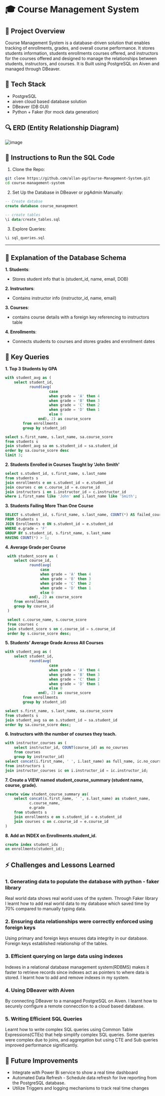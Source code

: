 # 🎓 Course Management System

## 📓 Project Overview

Course Management System is a database-driven solution that enables tracking of enrollments, grades, and overall course performance. It stores students information, students enrollments courses offered, and instructors for the courses offered and designed to manage the relationships between students, instructors, and courses. It is Built using PostgreSQL on Aiven and managed through DBeaver.

## 🔧 Tech Stack

* PostgreSQL
* aiven cloud based database solution
* DBeaver (DB GUI)
* Python + Faker (for mock data generation)


## 🔍 ERD (Entity Relationship Diagram)

![image](https://github.com/user-attachments/assets/f1eb121a-4945-42d4-a7a4-c09b45fcfab3)


## 📂 Instructions to Run the SQL Code

1. Clone the Repo:

```bash
git clone https://github.com/allan-pg/Course-Management-System.git
cd course-management-system
```

2. Set Up the Database in DBeaver or pgAdmin Manually:

```sql
-- Create databse
create database course_management

-- create tables
\i data/create_tables.sql
```

3. Explore Queries:

```sql
\i sql_queries.sql
```

---

## 

## 📄 Explanation of the Database Schema

**1. Students**:
- Stores student info that is (student_id, name, email, DOB)

**2. Instructors**:
- Contains instructor info (instructor_id, name, email)

**3. Courses**:  
- contains course details with a foreign key referencing to instructors table
  
**4. Enrollments**:  
- Connects students to courses and stores grades and enrollment dates

## 🔢 Key Queries

**1. Top 3 Students by GPA**
```sql
with student_avg as (
	select student_id,
	 	   round(avg(
	 		   		case
	 		   		when grade = 'A' then 4
	 		   		when grade = 'B' then 3
	 		   		when grade = 'C' then 2
	 		   		when grade = 'D' then 1
	 		   		else 0
	 		   end), 2) as course_score
	 	from enrollments
	 	group by student_id)

select s.first_name, s.last_name, sa.course_score
from students s 
join student_avg sa on s.student_id = sa.student_id
order by sa.course_score desc
limit 3;
```

**2. Students Enrolled in Courses Taught by 'John Smith'**
```sql
select s.student_id, s.first_name, s.last_name
from students s 
join enrollments e on s.student_id = e.student_id
join courses c on c.course_id = e.course_id
join instructors i on i.instructor_id = c.instructor_id
where i.first_name like 'John' and i.last_name like 'Smith';
```

**3. Students Failing More Than One Course**
```sql
SELECT s.student_id, s.first_name, s.last_name, COUNT(*) AS failed_courses
FROM Students s
JOIN Enrollments e ON s.student_id = e.student_id
WHERE e.grade = 'F'
GROUP BY s.student_id, s.first_name, s.last_name
HAVING COUNT(*) > 1;
```

**4. Average Grade per Course**
```sql
 with student_score as (
 	select course_id,
 		   round(avg(
 		   		case
 		   		when grade = 'A' then 4
 		   		when grade = 'B' then 3
 		   		when grade = 'C' then 2
 		   		when grade = 'D' then 1
 		   		else 0
 		   end), 2) as course_score
 	from enrollments
 	group by course_id
 )

 select c.course_name, s.course_score
 from courses c 
 join student_score s on c.course_id = s.course_id
 order by s.course_score desc;
```
**5. Students’ Average Grade Across All Courses**
```sql
with student_avg as (
	select student_id,
	 	   round(avg(
	 		   		case
	 		   		when grade = 'A' then 4
	 		   		when grade = 'B' then 3
	 		   		when grade = 'C' then 2
	 		   		when grade = 'D' then 1
	 		   		else 0
	 		   end), 2) as course_score
	 	from enrollments
	 	group by student_id)

select s.first_name, s.last_name, sa.course_score
from students s 
join student_avg sa on s.student_id = sa.student_id
order by sa.course_score desc;
```
**6. Instructors with the number of courses they teach.**
```sql
with instructor_courses as (
	select instructor_id, COUNT(course_id) as no_courses
	from courses
	group by instructor_id)
select concat(i.first_name, ' ', i.last_name) as full_name, ic.no_courses
from instructors i 
join instructor_courses ic on i.instructor_id = ic.instructor_id;
```

**7. Create a VIEW named student_course_summary (student name, course, grade).**
```SQL
create view student_course_summary as(
	select concat(s.first_name, ' ', s.last_name) as student_name,
		   c.course_name,
		   e.grade
	from students s
	join enrollments e on s.student_id = e.student_id
	join courses c on c.course_id = e.course_id
)
```
**8. Add an INDEX on Enrollments.student_id.**
```sql
create index student_idx
on enrollments(student_id);
```


## ⚡ Challenges and Lessons Learned

### 1. Generating data to populate the database with python - faker library
Real world data shows real world uses of the system. Through Faker library I learnt how to add real world data to my database which saved time by 70% compared to manually typing data.

### 2. Ensuring data relationships were correctly enforced using foreign keys
Using primary and foreign keys ensures data integrity in our database. Foreign keys established relationship of the tables.

### 3. Efficient querying on large data using indexes
Indexes in a relational database management system(RDBMS) makes it faster to retrieve records since indexes act as pointers to where data is stored. I learnt how to add and remove indexes in my system.

### 4. Using DBeaver with Aiven
By connecting DBeaver to a managed PostgreSQL on Aiven. I learnt how to securely configure a remote connecction to a cloud based database.

### 5. Writing Efficient SQL Queries
Learnt how to write complex SQL queries using Common Table Expressions(CTEs) that help simplify complex SQL queries. Some queries were complex due to joins, and aggregation but using CTE and Sub queries improved performance significantly.

## 🚀 Future Improvements
- Integrate with Power Bi service to show a real time dashboard
- Automated Data Refresh - Schedule data refresh for live reporting from the PostgreSQL database.
- Utilize Triggers and logging mechanisms to track real time changes
